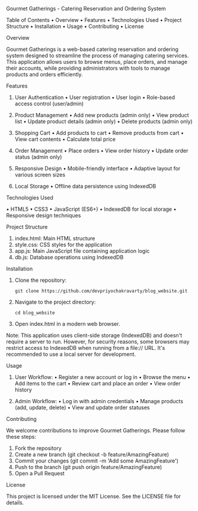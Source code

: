 

 Gourmet Gatherings - Catering Reservation and Ordering System

 Table of Contents
• Overview
• Features
• Technologies Used
• Project Structure
• Installation
• Usage
• Contributing
• License

Overview

Gourmet Gatherings is a web-based catering reservation and ordering system designed to streamline the process of managing catering services. This application allows users to browse menus, place orders, and manage their accounts, while providing administrators with tools to manage products and orders efficiently.

 Features

1. User Authentication
   • User registration
   • User login
   • Role-based access control (user/admin)

2. Product Management
   • Add new products (admin only)
   • View product list
   • Update product details (admin only)
   • Delete products (admin only)

3. Shopping Cart
   • Add products to cart
   • Remove products from cart
   • View cart contents
   • Calculate total price

4. Order Management
   • Place orders
   • View order history
   • Update order status (admin only)

5. Responsive Design
   • Mobile-friendly interface
   • Adaptive layout for various screen sizes

6. Local Storage
   • Offline data persistence using IndexedDB

 Technologies Used

• HTML5
• CSS3
• JavaScript (ES6+)
• IndexedDB for local storage
• Responsive design techniques

 Project Structure

1. index.html: Main HTML structure
2. style.css: CSS styles for the application
3. app.js: Main JavaScript file containing application logic
4. db.js: Database operations using IndexedDB

 Installation

1. Clone the repository:
   ```
   git clone https://github.com/devpriyochakravarty/blog_website.git
   ```

2. Navigate to the project directory:
   ```
   cd blog_website
   ```

3. Open index.html in a modern web browser.

Note: This application uses client-side storage (IndexedDB) and doesn't require a server to run. However, for security reasons, some browsers may restrict access to IndexedDB when running from a file:// URL. It's recommended to use a local server for development.

 Usage

1. User Workflow:
   • Register a new account or log in
   • Browse the menu
   • Add items to the cart
   • Review cart and place an order
   • View order history

2. Admin Workflow:
   • Log in with admin credentials
   • Manage products (add, update, delete)
   • View and update order statuses

 Contributing

We welcome contributions to improve Gourmet Gatherings. Please follow these steps:

1. Fork the repository
2. Create a new branch (git checkout -b feature/AmazingFeature)
3. Commit your changes (git commit -m 'Add some AmazingFeature')
4. Push to the branch (git push origin feature/AmazingFeature)
5. Open a Pull Request

 License

This project is licensed under the MIT License. See the LICENSE file for details.
